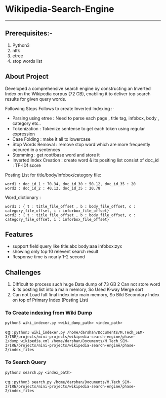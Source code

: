 # Wikipedia-Search-Engine
_________________________________________________________________________________________________________________________________________________________________________________________
## Prerequisites:-

1. Python3
2. nltk
3. etree
4. stop words list

## About Project
Developed a comprehensive search engine by constructing an Inverted Index on the Wikipedia corpus (72 GB), enabling it to deliver top search results for given query words.

Following Steps Follows to create Inverted Indexing :-

* Parsing using etree : Need to parse each page , title tag, infobox, body , category etc..
* Tokenization : Tokenize sentense to get each token using regular expression
* Case Folding : make it all to lowercase
* Stop Words Removal : remove stop word which are more frequently occured in a sentences
* Stemming : get root/base word and store it
* Inverted Index Creation : create word & its positing list consist of doc_id : TF-IDf score

Posting List for title/body/infobox/category file:
```
word1 : doc_id_1 : 70.34, doc_id_30 : 50.12, doc_id_35 : 20
word2 : doc_id_2 : 40.12, doc_id_35 : 20.78
```

Word_dictionary :

```
word1 : { t : title_file_offset , b : body_file_offset, c : category_file_offset, i : inforbox_file_offset}
word2 : { t : title_file_offset , b : body_file_offset, c : category_file_offset, i : inforbox_file_offset}
```

## Features

* support field query like title:abc body:aaa infobox:zyx
* showing only top 10 relevent search result
* Response time is nearly 1-2 second
  
## Challenges

1. Difficult to process such huge Data dump of 73 GB
2 Can not store word & its posting list into a main memory, So Used K-way Merge sort
3. Can not Load full final index into main memory, So Bild Secondary Index on top of Primary Index (Posting List)

### To Create indexing from Wiki Dump
```
python3 wiki_indexer.py <wiki_dump_path> <index_path>
```
eg : `
python3 wiki_indexer.py /home/darshan/Documents/M.Tech_SEM-3/IRE/projects/mini-projects/wikipedia-search-engine/phase-2/dump_wikipedia.xml /home/darshan/Documents/M.Tech_SEM-3/IRE/projects/mini-projects/wikipedia-search-engine/phase-2/index_files
`

### To Search Query

`
python3 search.py <index_path>
`

eg : `
python3 search.py /home/darshan/Documents/M.Tech_SEM-3/IRE/projects/mini-projects/wikipedia-search-engine/phase-2/index_files
`


